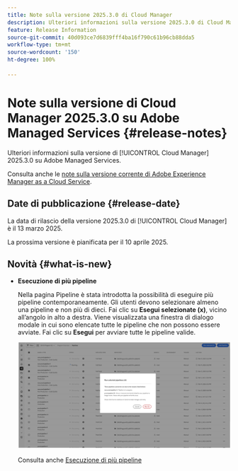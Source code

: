 ```yaml
---
title: Note sulla versione 2025.3.0 di Cloud Manager
description: Ulteriori informazioni sulla versione 2025.3.0 di Cloud Manager su Adobe Managed Services.
feature: Release Information
source-git-commit: 40d093ce7d6839fff4ba16f790c61b96cb88dda5
workflow-type: tm+mt
source-wordcount: '150'
ht-degree: 100%

---
```


# Note sulla versione di Cloud Manager 2025.3.0 su Adobe Managed Services {#release-notes}

<!-- RELEASE WIKI  https://wiki.corp.adobe.com/display/DMSArchitecture/Cloud+Manager+2025.02.0+Release -->

Ulteriori informazioni sulla versione di [!UICONTROL Cloud Manager] 2025.3.0 su Adobe Managed Services.

Consulta anche le [note sulla versione corrente di Adobe Experience Manager as a Cloud Service](https://experienceleague.adobe.com/it/docs/experience-manager-cloud-service/content/release-notes/home).

## Date di pubblicazione {#release-date}

La data di rilascio della versione 2025.3.0 di [!UICONTROL Cloud Manager] è il 13 marzo 2025.

La prossima versione è pianificata per il 10 aprile 2025.

## Novità {#what-is-new}

* **Esecuzione di più pipeline**

  Nella pagina Pipeline è stata introdotta la possibilità di eseguire più pipeline contemporaneamente. Gli utenti devono selezionare almeno una pipeline e non più di dieci. Fai clic su **Esegui selezionate (x)**, vicino all’angolo in alto a destra. Viene visualizzata una finestra di dialogo modale in cui sono elencate tutte le pipeline che non possono essere avviate. Fai clic su **Esegui** per avviare tutte le pipeline valide.

  ![Finestra di dialogo Esegui pipeline selezionate](/help/release-notes/assets/run-selected-pipelines.png)

  Consulta anche [Esecuzione di più pipeline](/help/using/managing-pipelines.md#run-multiple-pipelines)



<!--

## Early adoption program {#early-adoption}

Be a part of Cloud Manager's early adoption program and have a chance to test upcoming features.

### Self-service Service Pack updates for AMS Cloud Manager customers 

As part of the early adopters program, Adobe Managed Services Cloud Manager customers can now perform self-service service pack updates through the **Cloud Manager** user interface. This feature is currently available *only for development environments* and includes limited error reporting for failures.  

Customers can check for service pack updates on the **Program Overview** page under the **Environments** section (**three-dot menu**).

![Check for updates menu option](/help/release-notes/assets/check-for-updates-1.png)

![Update Service Pack dialog box](/help/release-notes/assets/check-for-updates-2.png)

The installation and upgrade process can be tracked on the **Activity** page. 

Once the process is complete, customers must **approve the execution** for the service pack upgrade to finalize successfully.

![Approve service page update](/help/release-notes/assets/check-for-updates-3.png)

If you are interested in testing this new feature and sharing your feedback, contact your Adobe Customer Success Engineer.

See also [Service Pack Updates for Development Environments - Early Adopter](/help/using/service-packs-environments.md).



## Bug fixes {#bug-fixes}

* A

Known Issues {#known-issues}

* A -->
